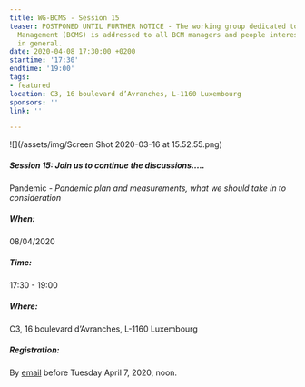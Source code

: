 ```yaml
---
title: WG-BCMS - Session 15
teaser: POSTPONED UNTIL FURTHER NOTICE - The working group dedicated to Business Continuity
  Management (BCMS) is addressed to all BCM managers and people interested in BCM
  in general.
date: 2020-04-08 17:30:00 +0200
startime: '17:30'
endtime: '19:00'
tags:
- featured
location: C3, 16 boulevard d’Avranches, L-1160 Luxembourg
sponsors: ''
link: ''

---
```

![](/assets/img/Screen Shot 2020-03-16 at 15.52.55.png)

##### **Session 15**: Join us to continue the discussions…..

Pandemic - _Pandemic plan and measurements, what we should take in to consideration_

##### When:

08/04/2020

##### Time:

17:30 - 19:00

##### Where:

C3, 16 boulevard d’Avranches, L-1160 Luxembourg

##### Registration:

By [email](mailto:secgen@clusil.lu) before Tuesday April 7, 2020, noon.
